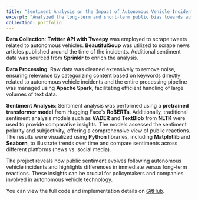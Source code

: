 ```yaml
---
title: "Sentiment Analysis on the Impact of Autonomous Vehicle Incidents"
excerpt: "Analyzed the long-term and short-term public bias towards autonomous vehicles following incidents like the Uber pedestrian crash. <br/><img src='/images/SA_2.jpg'>"
collection: portfolio
---
```

**Data Collection**: 
**Twitter API with Tweepy** was employed to scrape tweets related to autonomous vehicles.
**BeautifulSoup** was utilized to scrape news articles published around the time of the incidents.
Additional sentiment data was sourced from **Sprinklr** to enrich the analysis.

**Data Processing**:
Raw data was cleaned extensively to remove noise, ensuring relevance by categorizing content based on keywords directly related to autonomous vehicle incidents and the entire processing pipeline was managed using **Apache Spark**, facilitating efficient handling of large volumes of text data.

**Sentiment Analysis**:
Sentiment analysis was performed using a **pretrained transformer model** from Hugging Face's **RoBERTa**.
Additionally, traditional sentiment analysis models such as **VADER** and **TextBlob** from **NLTK** were used to provide comparative insights.
The models assessed the sentiment polarity and subjectivity, offering a comprehensive view of public reactions.
The results were visualized using **Python** libraries, including **Matplotlib** and **Seaborn**, to illustrate trends over time and compare sentiments across different platforms (news vs. social media).

The project reveals how public sentiment evolves following autonomous vehicle incidents and highlights differences in immediate versus long-term reactions. These insights can be crucial for policymakers and companies involved in autonomous vehicle technology.

You can view the full code and implementation details on [GitHub](https://github.com/VishnuSaiKarthikGindi/Sentiment-Analysis-on-autonomous-vehicle-technology-using-tweets).
